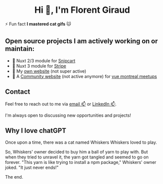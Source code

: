 <h1 align="center">Hi 👋, I'm Florent Giraud</h1>


⚡ Fun fact **I mastered cat gifs** :cat:

## Open source projects I am actively working on or maintain:

- 🛒 Nuxt 2/3 module for [Snipcart](https://github.com/nuxt-modules/snipcart)
- 🛒 Nuxt 3 module for [Stripe](https://github.com/fuentesloic/nuxt-stripe)
- 🥶 My [own website](https://github.com/flozero/florent.dev) (not super active)
- 🎤 A [Community website](https://github.com/vuemontreal/vuemontreal) (not active anymore) for [vue montreal meetups](https://vuemontreal.org/)

## Contact

Feel free to reach out to me via [email 📫](hello@florent.dev) or [LinkedIn 📫](https://linkedin.com/in/fgiraud42).

I'm always open to discussing new opportunities and projects!

## Why I love chatGPT

Once upon a time, there was a cat named Whiskers Whiskers loved to play.

So, Whiskers' owner decided to buy him a ball of yarn to play with. But when they tried to unravel it, the yarn got tangled and seemed to go on forever. "This yarn is like trying to install a npm package," Whiskers' owner joked. "It just never ends!"

The end.
